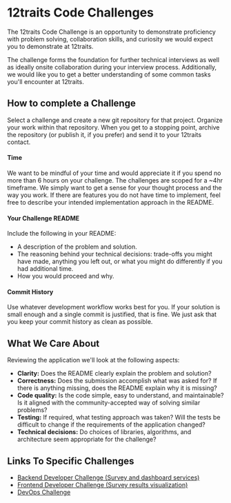 # 12traits Code Challenges

The 12traits Code Challenge is an opportunity to demonstrate proficiency with problem solving, collaboration skills, and curiosity we would expect you to demonstrate at 12traits.

The challenge forms the foundation for further technical interviews as well as ideally onsite collaboration during your interview process. Additionally, we would like you to get a better understanding of some common tasks you'll encounter at 12traits.


## How to complete a Challenge
Select a challenge and create a new git repository for that project.
Organize your work within that repository. When you get to a stopping point, archive the repository (or publish it, if you prefer) and send it to your 12traits contact.


#### Time
We want to be mindful of your time and would appreciate it if you spend no more than 6 hours on your challenge. The challenges are scoped for a ~4hr timeframe. We simply want to get a sense for your thought process and the way you work. If there are features you do not have time to implement, feel free to describe your intended implementation approach in the README.


#### Your Challenge README
Include the following in your README:

- A description of the problem and solution.
- The reasoning behind your technical decisions: trade-offs you might have made, anything you left out, or what you might do differently if you had additional time.
- How you would proceed and why.


#### Commit History
Use whatever development workflow works best for you. If your solution is small enough and a single commit is justified, that is fine. We just ask that you keep your commit history as clean as possible.

## What We Care About
Reviewing the application we'll look at the following aspects:

- **Clarity:** Does the README clearly explain the problem and solution?
- **Correctness:** Does the submission accomplish what was asked for? If there is anything missing, does the README explain why it is missing?
- **Code quality:** Is the code simple, easy to understand, and maintainable? Is it aligned with the community-accepted way of solving similar problems?
- **Testing:** If required, what testing approach was taken? Will the tests be difficult to change if the requirements of the application changed?
- **Technical decisions:** Do choices of libraries, algorithms, and architecture seem appropriate for the challenge?


## Links To Specific Challenges
- [Backend Developer Challenge (Survey and dashboard services)](https://github.com/12traits/coding-challenges/blob/master/bed-challenge.md)
- [Frontend Developer Challenge (Survey results visualization)](https://github.com/12traits/coding-challenges/blob/master/fed-challenge.md)
- [DevOps Challenge](https://github.com/12traits/coding-challenges/tree/master/devops-challenge)
